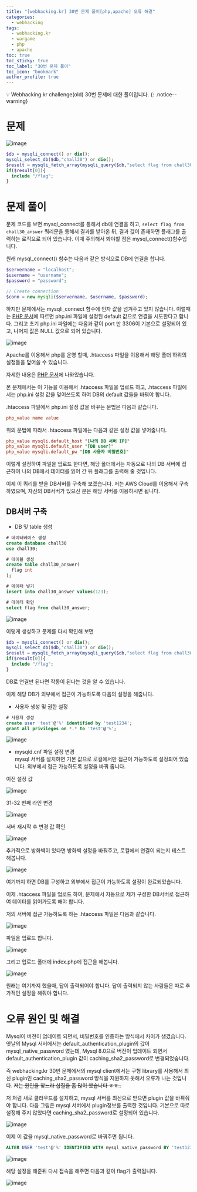 ```yaml
---
title: "[webhacking.kr] 30번 문제 풀이[php,apache] 오류 해결"
categories:
  - webhacking
tags:
  - webhacking.kr
  - wargame
  - php
  - apache
toc: true
toc_sticky: true
toc_label: "30번 문제 풀이"
toc_icon: "bookmark"
author_profile: true
---
```


💡 Webhacking.kr challenge(old) 30번 문제에 대한 풀이입니다.
{: .notice--warning}

# 문제
  ![image](https://user-images.githubusercontent.com/33647663/152634355-e7bbed54-0f28-4c0e-b161-97538156d64b.png)

  ```php
  $db = mysqli_connect() or die();
  mysqli_select_db($db,"chall30") or die();
  $result = mysqli_fetch_array(mysqli_query($db,"select flag from chall30_answer")) or die();
  if($result[0]){
    include "/flag";
  }
  ```

# 문제 풀이
  문제 코드를 보면 mysql_connect를 통해서 db에 연결을 하고, 
  ```select flag from chall30_answer``` 쿼리문을 통해서 결과를 받아온 뒤, 결과 값이 존재하면 플래그를 출력하는 로직으로 되어 있습니다. 이때 주의해서 봐야할 점은 mysql_connect()함수입니다.


  원래 mysql_connect() 함수는 다음과 같은 방식으로 DB에 연결을 합니다.

  ```php
  $servername = "localhost";
  $username = "username";
  $password = "password";

  // Create connection
  $conn = new mysqli($servername, $username, $password);
  ```

  하지만 문제에서는 mysqli_connect 함수에 인자 값을 넘겨주고 있지 않습니다. 이럴때는 [PHP 문서](https://www.php.net/manual/en/ini.list.php)에 따르면 php.ini 파일에 설정된 default 값으로 연결을 시도한다고 합니다. 그리고 초기 php.ini 파일에는 다음과 같이 port 만 3306이 기본으로 설정되어 있고, 나머지 값은 NULL 값으로 되어 있습니다.

  ![image](https://user-images.githubusercontent.com/33647663/152634545-5391dd14-b666-45bb-b7ec-1346a1f82676.png)
  

  Apache를 이용해서 php를 운영 할때, .htaccess 파일을 이용해서 해당 폴더 하위의 설정들을 덮어쓸 수 있습니다.

  자세한 내용은 [PHP 문서](https://www.php.net/manual/en/configuration.changes.php)에 나와있습니다.

  본 문제에서는 이 기능을 이용해서 .htaccess 파일을 업로드 하고, .htaccess 파일에서는 php.ini 설정 값을 덮어쓰도록 하여 DB의 default 값들을 바꿔야 합니다.

  .htaccess 파일에서 php.ini 설정 값을 바꾸는 문법은 다음과 같습니다.

  ```ini
  php_value name value
  ```

  위의 문법에 따라서 .htaccess 파일에는 다음과 같은 설정 값을 넣어줍니다.

  ```ini
  php_value mysqli.default_host "[나의 DB 서버 IP]"
  php_value mysqli.default_user "[DB user]"
  php_value mysqli.default_pw "[DB 사용자 비밀번호]"
  ```

  이렇게 설정하여 파일을 업로드 한다면, 해당 폴더에서는 자동으로 나의 DB 서버에 접근하여 나의 DB에서 데이터를 읽어 간 뒤 플래그를 출력해 줄 것입니다.

  이제 이 쿼리를 받을 DB서버를 구축해 보겠습니다.
  저는 AWS Cloud를 이용해서 구축하였으며, 자신의 DB서버가 있으신 분은 해당 서버를 이용하시면 됩니다.

## DB서버 구축
  - DB 및 table 생성<br>
  ```sql
  # 데이터베이스 생성
  create database chall30
  use chall30;

  # 테이블 생성
  create table chall30_answer(
    flag int 
  );

  # 데이터 넣기
  insert into chall30_answer values(123);

  # 데이터 확인
  select flag from chall30_answer;
  ```

  ![image](https://user-images.githubusercontent.com/33647663/152635127-bd071f6b-6d99-4548-a2f5-4b9e4d18d310.png)


  이렇게 생성하고 문제를 다시 확인해 보면

  ```php
  $db = mysqli_connect() or die();
  mysqli_select_db($db,"chall30") or die();
  $result = mysqli_fetch_array(mysqli_query($db,"select flag from chall30_answer")) or die();
  if($result[0]){
    include "/flag";
  }
  ```
  
  DB로 연결만 된다면 작동이 된다는 것을 알 수 있습니다.
  
  이제 해당 DB가 외부에서 접근이 가능하도록 다음의 설정을 해줍니다.



  - 사용자 생성 및 권한 설정<br>
  ```sql
  # 사용자 생성
  create user 'test'@'%' identified by 'test1234';
  grant all privileges on *.* to 'test'@'%';
  ```

  ![image](https://user-images.githubusercontent.com/33647663/152635745-a71680bf-a0ae-4be2-9b0f-80d249e97999.png)

  - mysqld.cnf 파일 설정 변경<br>
  mysql 서버를 설치하면 기본 값으로 로컬에서만 접근이 가능하도록 설정되어 있습니다. 외부에서 접근 가능하도록 설정을 바꿔 줍니다.

  이전 설정 값

  ![image](https://user-images.githubusercontent.com/33647663/152635558-189317ab-8f2e-4fd0-95d1-0379a3837c47.png)

  31-32 번째 라인 변경

  ![image](https://user-images.githubusercontent.com/33647663/152635588-3187eaf5-63f6-4d77-9a9e-f6b9b0cf963d.png)

  서버 재시작 후 변경 값 확인

  ![image](https://user-images.githubusercontent.com/33647663/152635650-d97eb2c4-2fdd-4304-8eaa-0cf428ce4524.png)


  추가적으로 방화벽이 있다면 방화벽 설정을 바꿔주고, 로컬에서 연결이 되는지 테스트 해봅니다.

  ![image](https://user-images.githubusercontent.com/33647663/152635774-b95ca2b2-d4a1-4a08-a62d-b071dd804415.png)

  여기까지 하면 DB를 구성하고 외부에서 접근이 가능하도록 설정이 완료되었습니다.

  이제 .htaccess 파일을 업로드 하여, 문제에서 자동으로 제가 구성한 DB서버로 접근하여 데이터를 읽어가도록 해야 합니다.

  저의 서버에 접근 가능하도록 하는 .htaccess 파일은 다음과 같습니다.

  ![image](https://user-images.githubusercontent.com/33647663/152635852-2444c444-9b0b-4b75-abc0-ce87dbe795d3.png)

  파일을 업로드 합니다.

  ![image](https://user-images.githubusercontent.com/33647663/152642270-567bdcac-25f7-4633-ba26-da514be030f9.png)

  그리고 업로드 폴더에 index.php에 접근을 해봅니다.

  ![image](https://user-images.githubusercontent.com/33647663/152642290-e68d7f93-b74e-48bd-a91f-da997d5a2a49.png)

  원래는 여기까지 했을때, 답이 출력되어야 합니다. 답이 출력되지 않는 사람들은 따로 추가적인 설정을 해줘야 합니다. 


# 오류 원인 및 해결
  Mysql이 버전이 업데이트 되면서, 비밀번호를 인증하는 방식에서 차이가 생겼습니다. 옛날의 Mysql 서버에서는 default_authentication_plugin의 값이 mysql_native_password 였는데, Mysql 8.0으로 버전이 업데이트 되면서 default_authentication_plugin 값이 caching_sha2_password로 변경되었습니다. 

  즉 webhacking.kr 30번 문제에서의 mysql client에서는 구형 library를 사용해서 최신 plugin인 caching_sha2_password 방식을 지원하지 못해서 오류가 나는 것입니다. ~~저는 원인을 찾느라 삽질을 좀 많이 했습니다 ㅎㅎ..~~

  저 처럼 새로 클라우드를 설치하고, mysql 서버를 최신으로 받으면 plugin 값을 바꿔줘야 합니다. 다음 그림은 mysql 서버에서 plugin정보를 출력한 것입니다. 기본으로 따로 설정해 주지 않았다면 caching_sha2_password로 설정되어 있습니다.

  ![image](https://user-images.githubusercontent.com/33647663/152642948-9267b444-473c-4327-8117-1dd3e2882e8c.png)

  이제 이 값을 mysql_native_password로 바꿔주면 됩니다.

  ```sql
  ALTER USER 'test'@'%' IDENTIFIED WITH mysql_native_password BY 'test1234';
  ```

  ![image](https://user-images.githubusercontent.com/33647663/152643139-69815877-9d5d-4c7a-aaf6-ec2c8923fe0e.png)

  해당 설정을 해준뒤 다시 접속을 해주면 다음과 같이 flag가 출력됩니다.

  ![image](https://user-images.githubusercontent.com/33647663/152643146-8e7c58e1-6aec-48ac-a169-11fe59373469.png)


  


